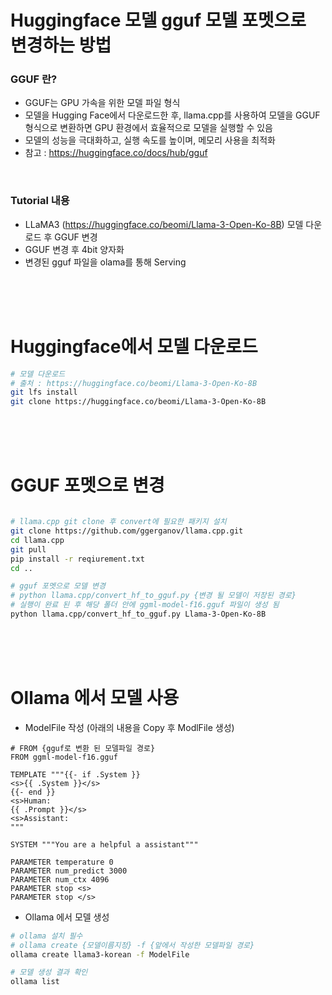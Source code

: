# Huggingface 모델 gguf 모델 포멧으로 변경하는 방법

### GGUF 란?
- GGUF는 GPU 가속을 위한 모델 파일 형식
- 모델을 Hugging Face에서 다운로드한 후, llama.cpp를 사용하여 모델을 GGUF 형식으로 변환하면 GPU 환경에서 효율적으로 모델을 실행할 수 있음
- 모델의 성능을 극대화하고, 실행 속도를 높이며, 메모리 사용을 최적화
- 참고 :  https://huggingface.co/docs/hub/gguf

<br>

### Tutorial 내용 
- LLaMA3 (https://huggingface.co/beomi/Llama-3-Open-Ko-8B) 모델 다운로드 후 GGUF 변경
- GGUF 변경 후 4bit 양자화
- 변경된 gguf 파일을 olama를 통해 Serving

<br><br><br>

# Huggingface에서 모델 다운로드
```bash
# 모델 다운로드
# 출처 : https://huggingface.co/beomi/Llama-3-Open-Ko-8B
git lfs install
git clone https://huggingface.co/beomi/Llama-3-Open-Ko-8B
```

<br><br><br>
# GGUF 포멧으로 변경
```bash

# llama.cpp git clone 후 convert에 필요한 패키지 설치
git clone https://github.com/ggerganov/llama.cpp.git
cd llama.cpp
git pull
pip install -r reqiurement.txt
cd ..

# gguf 포멧으로 모델 변경
# python llama.cpp/convert_hf_to_gguf.py {변경 될 모델이 저장된 경로}
# 실행이 완료 된 후 해당 폴더 안에 ggml-model-f16.gguf 파일이 생성 됨
python llama.cpp/convert_hf_to_gguf.py Llama-3-Open-Ko-8B
```

<br><br><br>

# Ollama 에서 모델 사용
- ModelFile 작성 (아래의 내용을 Copy 후 ModlFile 생성)
```
# FROM {gguf로 변환 된 모델파일 경로}
FROM ggml-model-f16.gguf

TEMPLATE """{{- if .System }}
<s>{{ .System }}</s>
{{- end }}
<s>Human:
{{ .Prompt }}</s>
<s>Assistant:
"""

SYSTEM """You are a helpful a assistant"""

PARAMETER temperature 0
PARAMETER num_predict 3000
PARAMETER num_ctx 4096
PARAMETER stop <s>
PARAMETER stop </s>
```

- Ollama 에서 모델 생성
```bash
# ollama 설치 필수
# ollama create {모델이름지정} -f {앞에서 작성한 모델파일 경로}
ollama create llama3-korean -f ModelFile

# 모델 생성 결과 확인 
ollama list
```